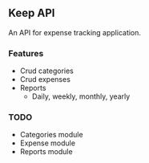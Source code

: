 ## Keep API
An API for expense tracking application.


### Features
* Crud categories
* Crud expenses
* Reports
  - Daily, weekly, monthly, yearly

### TODO
* Categories module
* Expense module
* Reports module